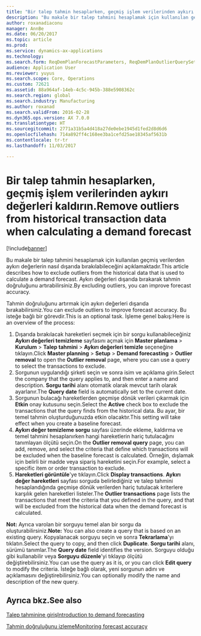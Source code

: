 ```yaml
---
title: "Bir talep tahmin hesaplarken, geçmiş işlem verilerinden aykırı değerleri kaldırın."
description: "Bu makale bir talep tahmini hesaplamak için kullanılan geçmiş verilerden aykırı değerlerin nasıl dışarıda bırakılabileceğini açıklamaktadır. Aykırı değerleri dışarıda bırakarak tahmin doğruluğunu artırabilirsiniz."
author: roxanadiaconu
manager: AnnBe
ms.date: 06/20/2017
ms.topic: article
ms.prod: 
ms.service: dynamics-ax-applications
ms.technology: 
ms.search.form: ReqDemPlanForecastParameters, ReqDemPlanOutlierQuerySetup
audience: Application User
ms.reviewer: yuyus
ms.search.scope: Core, Operations
ms.custom: 72621
ms.assetid: 88a964af-14eb-4c5c-945b-388e5908362c
ms.search.region: global
ms.search.industry: Manufacturing
ms.author: roxanad
ms.search.validFrom: 2016-02-28
ms.dyn365.ops.version: AX 7.0.0
ms.translationtype: HT
ms.sourcegitcommit: 2771a31b5a4d418a27de0ebe1945d1fed2d8d6d6
ms.openlocfilehash: 714a892ff4c168ee3ba1cefd25ae18345af5631b
ms.contentlocale: tr-tr
ms.lasthandoff: 11/03/2017

---
```


# <a name="remove-outliers-from-historical-transaction-data-when-calculating-a-demand-forecast"></a><span data-ttu-id="30e01-104">Bir talep tahmin hesaplarken, geçmiş işlem verilerinden aykırı değerleri kaldırın.</span><span class="sxs-lookup"><span data-stu-id="30e01-104">Remove outliers from historical transaction data when calculating a demand forecast</span></span>

[!include[banner](../includes/banner.md)]


<span data-ttu-id="30e01-105">Bu makale bir talep tahmini hesaplamak için kullanılan geçmiş verilerden aykırı değerlerin nasıl dışarıda bırakılabileceğini açıklamaktadır.</span><span class="sxs-lookup"><span data-stu-id="30e01-105">This article describes how to exclude outliers from the historical data that is used to calculate a demand forecast.</span></span> <span data-ttu-id="30e01-106">Aykırı değerleri dışarıda bırakarak tahmin doğruluğunu artırabilirsiniz.</span><span class="sxs-lookup"><span data-stu-id="30e01-106">By excluding outliers, you can improve forecast accuracy.</span></span>

<span data-ttu-id="30e01-107">Tahmin doğruluğunu artırmak için aykırı değerleri dışarıda bırakabilirsiniz.</span><span class="sxs-lookup"><span data-stu-id="30e01-107">You can exclude outliers to improve forecast accuracy.</span></span> <span data-ttu-id="30e01-108">Bu isteğe bağlı bir görevdir.</span><span class="sxs-lookup"><span data-stu-id="30e01-108">This is an optional task.</span></span> <span data-ttu-id="30e01-109">İşleme genel bakış:</span><span class="sxs-lookup"><span data-stu-id="30e01-109">Here is an overview of the process:</span></span>

1.  <span data-ttu-id="30e01-110">Dışarıda bırakılacak hareketleri seçmek için bir sorgu kullanabileceğiniz **Aykırı değerleri temizleme** sayfasını açmak için **Master planlama** &gt; **Kurulum** &gt; **Talep tahmini** &gt; **Aykırı değerleri temizle** seçeneğine tıklayın.</span><span class="sxs-lookup"><span data-stu-id="30e01-110">Click **Master planning** &gt; **Setup** &gt; **Demand forecasting** &gt; **Outlier removal** to open the **Outlier removal** page, where you can use a query to select the transactions to exclude.</span></span>
2.  <span data-ttu-id="30e01-111">Sorgunun uygulandığı şirketi seçin ve sonra isim ve açıklama girin.</span><span class="sxs-lookup"><span data-stu-id="30e01-111">Select the company that the query applies to, and then enter a name and description.</span></span> <span data-ttu-id="30e01-112">**Sorgu tarihi** alanı otomatik olarak mevcut tarih olarak ayarlanır.</span><span class="sxs-lookup"><span data-stu-id="30e01-112">The **Query date** field is automatically set to the current date.</span></span>
3.  <span data-ttu-id="30e01-113">Sorgunun bulacağı hareketlerden geçmişe dönük verileri çıkarmak için **Etkin** onay kutusunu seçin.</span><span class="sxs-lookup"><span data-stu-id="30e01-113">Select the **Active** check box to exclude the transactions that the query finds from the historical data.</span></span> <span data-ttu-id="30e01-114">Bu ayar, bir temel tahmin oluşturduğunuzda etkin olacaktır.</span><span class="sxs-lookup"><span data-stu-id="30e01-114">This setting will take effect when you create a baseline forecast.</span></span>
4.  <span data-ttu-id="30e01-115">**Aykırı değer temizleme sorgu** sayfası üzerinde ekleme, kaldırma ve temel tahmini hesaplanırken hangi hareketlerin hariç tutulacağını tanımlayan ölçütü seçin.</span><span class="sxs-lookup"><span data-stu-id="30e01-115">On the **Outlier removal query** page, you can add, remove, and select the criteria that define which transactions will be excluded when the baseline forecast is calculated.</span></span> <span data-ttu-id="30e01-116">Örneğin, dışlamak için belirli bir madde veya sipariş hareketini seçin.</span><span class="sxs-lookup"><span data-stu-id="30e01-116">For example, select a specific item or order transaction to exclude.</span></span>
5.  <span data-ttu-id="30e01-117">**Hareketleri görüntüle**'ye tıklayın.</span><span class="sxs-lookup"><span data-stu-id="30e01-117">Click **Display transactions**.</span></span> <span data-ttu-id="30e01-118">**Aykırı değer hareketleri** sayfası sorguda belirlediğiniz ve talep tahmini hesaplandığında geçmişe dönük verilerden hariç tutulacak kriterlere karşılık gelen hareketleri listeler.</span><span class="sxs-lookup"><span data-stu-id="30e01-118">The **Outlier transactions** page lists the transactions that meet the criteria that you defined in the query, and that will be excluded from the historical data when the demand forecast is calculated.</span></span>

<span data-ttu-id="30e01-119">**Not:** Ayrıca varolan bir sorguyu temel alan bir sorgu da oluşturabilirsiniz.</span><span class="sxs-lookup"><span data-stu-id="30e01-119">**Note:** You can also create a query that is based on an existing query.</span></span> <span data-ttu-id="30e01-120">Kopyalanacak sorguyu seçin ve sonra **Tekrarlama**'yı tıklatın.</span><span class="sxs-lookup"><span data-stu-id="30e01-120">Select the query to copy, and then click **Duplicate**.</span></span> <span data-ttu-id="30e01-121">**Sorgu tarihi** alanı, sürümü tanımlar.</span><span class="sxs-lookup"><span data-stu-id="30e01-121">The **Query date** field identifies the version.</span></span> <span data-ttu-id="30e01-122">Sorguyu olduğu gibi kullanabilir veya **Sorguyu düzenle**'yi tıklayıp ölçütü değiştirebilirsiniz.</span><span class="sxs-lookup"><span data-stu-id="30e01-122">You can use the query as it is, or you can click **Edit query** to modify the criteria.</span></span> <span data-ttu-id="30e01-123">İsteğe bağlı olarak, yeni sorgunun adını ve açıklamasını değiştirebilirsiniz.</span><span class="sxs-lookup"><span data-stu-id="30e01-123">You can optionally modify the name and description of the new query.</span></span>

<a name="see-also"></a><span data-ttu-id="30e01-124">Ayrıca bkz.</span><span class="sxs-lookup"><span data-stu-id="30e01-124">See also</span></span>
--------

[<span data-ttu-id="30e01-125">Talep tahminine giriş</span><span class="sxs-lookup"><span data-stu-id="30e01-125">Introduction to demand forecasting</span></span>](introduction-demand-forecasting.md)

[<span data-ttu-id="30e01-126">Tahmin doğruluğunu izleme</span><span class="sxs-lookup"><span data-stu-id="30e01-126">Monitoring forecast accuracy</span></span>](monitor-forecast-accuracy.md)




